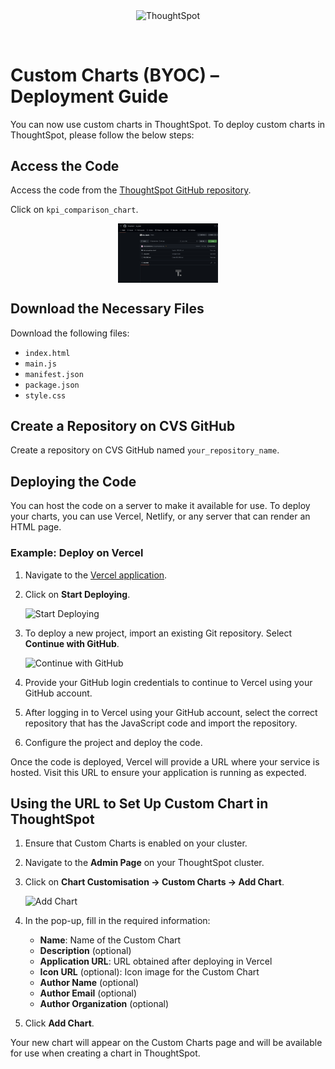 <p align="center">
    <img src="https://raw.githubusercontent.com/thoughtspot/visual-embed-sdk/main/static/doc-images/images/TS-Logo-black-no-bg.svg" width=120 align="center" alt="ThoughtSpot" />
</p>

<br/>

# Custom Charts (BYOC) – Deployment Guide

You can now use custom charts in ThoughtSpot. To deploy custom charts in ThoughtSpot, please follow the below steps:

## Access the Code

Access the code from the [ThoughtSpot GitHub repository](https://github.com/thoughtspot/ps_byoc/tree/main).

Click on `kpi_comparison_chart`.


<p align="center">
    <img src="https://github.com/thoughtspot/ps_byoc/blob/main/kpi_comparison_chart/images/TS%20Github%20Repository.png" width=160 align="center" alt="TS Github" />


## Download the Necessary Files

Download the following files:
- `index.html`
- `main.js`
- `manifest.json`
- `package.json`
- `style.css`

## Create a Repository on CVS GitHub

Create a repository on CVS GitHub named `your_repository_name`.

## Deploying the Code

You can host the code on a server to make it available for use. To deploy your charts, you can use Vercel, Netlify, or any server that can render an HTML page.

### Example: Deploy on Vercel

1. Navigate to the [Vercel application](https://vercel.com/).
2. Click on **Start Deploying**.

    ![Start Deploying](https://raw.githubusercontent.com/thoughtspot/visual-embed-sdk/main/static/doc-images/images/start-deploying.png)

3. To deploy a new project, import an existing Git repository. Select **Continue with GitHub**.

    ![Continue with GitHub](https://raw.githubusercontent.com/thoughtspot/visual-embed-sdk/main/static/doc-images/images/continue-with-github.png)

4. Provide your GitHub login credentials to continue to Vercel using your GitHub account.
5. After logging in to Vercel using your GitHub account, select the correct repository that has the JavaScript code and import the repository.
6. Configure the project and deploy the code.

Once the code is deployed, Vercel will provide a URL where your service is hosted. Visit this URL to ensure your application is running as expected.

## Using the URL to Set Up Custom Chart in ThoughtSpot

1. Ensure that Custom Charts is enabled on your cluster.
2. Navigate to the **Admin Page** on your ThoughtSpot cluster.
3. Click on **Chart Customisation → Custom Charts → Add Chart**.

    ![Add Chart](https://raw.githubusercontent.com/thoughtspot/visual-embed-sdk/main/static/doc-images/images/add-chart.png)

4. In the pop-up, fill in the required information:
    - **Name**: Name of the Custom Chart
    - **Description** (optional)
    - **Application URL**: URL obtained after deploying in Vercel
    - **Icon URL** (optional): Icon image for the Custom Chart
    - **Author Name** (optional)
    - **Author Email** (optional)
    - **Author Organization** (optional)

5. Click **Add Chart**.
   
Your new chart will appear on the Custom Charts page and will be available for use when creating a chart in ThoughtSpot.
